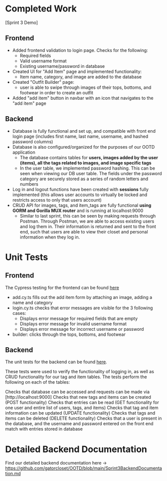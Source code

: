 # Completed Work

[Sprint 3 Demo]

## Frontend
- Added frontend validation to login page. Checks for the following:
  - Required fields
  - Valid username format
  - Existing username/password in database
- Created UI for "Add Item" page and implemented functionality:
  - Item name, category, and image are added to the database
- Created "Outfit Builder" page:
  - user is able to swipe through images of their tops, bottoms, and footwear in order to create an outfit
- Added "add item" button in navbar with an icon that navigates to the "add item" page

## Backend
- Database is fully functional and set up, and compatible with front end login page (includes first name, last name, username, and hashed password columns)
- Database is also configured/organized for the purposes of our OOTD application
  - The database contains tables for **users, images added by the user (items), all the tags related to images, and image specific tags**
  - In the user table, we implemented password hashing. This can be seen when viewing our DB user table. The fields under the password category are securely stored as a series of random letters and numbers
- Log in and logout functions have been created with **sessions** fully implemented (this allows user accounts to virtually be locked and restricts access to only that users account)
- CRUD API for images, tags, and item_tags are fully functional **using GORM and Gorilla MUX router** and is running at localhost:9000
  - Similar to last sprint, this can be seen by making requests through Postman. Through Postman, we are able to access existing users and log them in. Their information is returned and sent to the front end, such that users are able to view their closet and personal information when they log in.

# Unit Tests

## Frontend
The Cypress testing for the frontend can be found [here](https://github.com/gatorcloset/OOTD/tree/main/cypress/e2e)
- add.cy.ts fills out the add item form by attaching an image, adding a name and category
- login.cy.ts checks that error messages are visible for the 3 following cases:
  - Displays error message for required fields that are empty
  - Displays error message for invalid username format
  - Displays error message for incorrect username or password
- builder: clicks through the tops, bottoms, and footwear

## Backend
The unit tests for the backend can be found [here](https://github.com/gatorcloset/OOTD/blob/main/backend/go/src/github.com/user/user_test.go).

These tests were used to verify the functionality of logging in, as well as CRUD functionality for our tag and item tables. The tests perform the following on each of the tables:

Checks that database can be accessed and requests can be made via [http://localhost:9000]
Checks that new tags and items can be created (POST functionality)
Checks that entries can be read (GET functionality for one user and entire list of users, tags, and items)
Checks that tag and item information can be updated (UPDATE functionality)
Checks that tags and items can be deleted (DELETE functionality)
Checks that a user is present in the database, and the username and password entered on the front end match with entries stored in database

# Detailed Backend Documentation
Find our detailed backend documentation here -> https://github.com/gatorcloset/OOTD/blob/main/Sprint3BackendDocumentation.md
